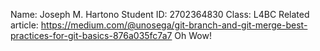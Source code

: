 Name: Joseph M. Hartono
Student ID: 2702364830
Class: L4BC
Related article: https://medium.com/@unosega/git-branch-and-git-merge-best-practices-for-git-basics-876a035fc7a7
Oh Wow!